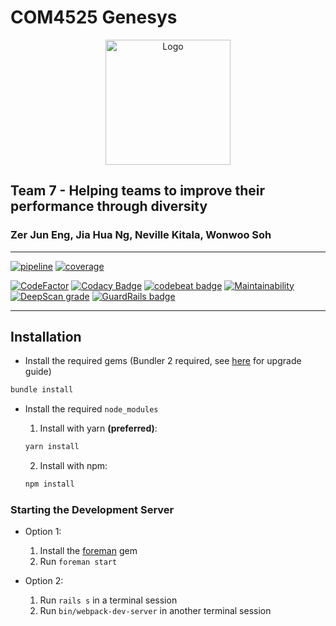 # COM4525 Genesys

<div style="text-align:center">
  <img width="200" src="https://raw.githubusercontent.com/Juneezee/project/master/app/assets/images/logo/logo_horizontal.svg?sanitize=true" alt="Logo">
</div>

## Team 7 - Helping teams to improve their performance through diversity

### Zer Jun Eng, Jia Hua Ng, Neville Kitala, Wonwoo Soh

---

[![pipeline](https://git.shefcompsci.org.uk/com4525-2019-20/team07/project/badges/master/pipeline.svg)](https://git.shefcompsci.org.uk/com4525-2019-20/team07/project/pipelines)
[![coverage](https://git.shefcompsci.org.uk/com4525-2019-20/team07/project/badges/master/coverage.svg)](https://git.shefcompsci.org.uk/com4525-2019-20/team07/project/-/jobs)

[![CodeFactor](https://www.codefactor.io/repository/github/juneezee/project/badge)](https://www.codefactor.io/repository/github/juneezee/project)
[![Codacy Badge](https://api.codacy.com/project/badge/Grade/d609b36fd4534ca48d8c86e762fa0d51)](https://www.codacy.com/manual/Juneezee/project?utm_source=github.com&amp;utm_medium=referral&amp;utm_content=Juneezee/project&amp;utm_campaign=Badge_Grade)
[![codebeat badge](https://codebeat.co/badges/01195a38-ef45-42b3-a609-14d65e55a40c)](https://codebeat.co/projects/github-com-juneezee-project-master)
[![Maintainability](https://api.codeclimate.com/v1/badges/15caec6bd7c9484d2e75/maintainability)](https://codeclimate.com/github/Juneezee/project/maintainability)
[![DeepScan grade](https://deepscan.io/api/teams/5941/projects/8683/branches/108632/badge/grade.svg)](https://deepscan.io/dashboard#view=project&tid=5941&pid=8683&bid=108632)
[![GuardRails badge](https://badges.guardrails.io/Juneezee/project.svg?token=0bd329499a2c2a192e32591c66cecebdd048f143cadbead5c2ade1248d7d8cee&provider=github)](https://dashboard.guardrails.io/default/gh/Juneezee/project)

---
## Installation
- Install the required gems (Bundler 2 required, see [here](https://bundler.io/v2.0/guides/bundler_2_upgrade.html)
  for upgrade guide)
```bash
bundle install
```

- Install the required `node_modules`
    1. Install with yarn **(preferred)**:
    ```bash
    yarn install
    ```

    2. Install with npm:
    ```bash
    npm install
    ```

### Starting the Development Server
- Option 1:
    1. Install the [foreman](https://github.com/ddollar/foreman) gem
    2. Run `foreman start`

- Option 2:
    1. Run `rails s` in a terminal session
    2. Run `bin/webpack-dev-server` in another terminal session
